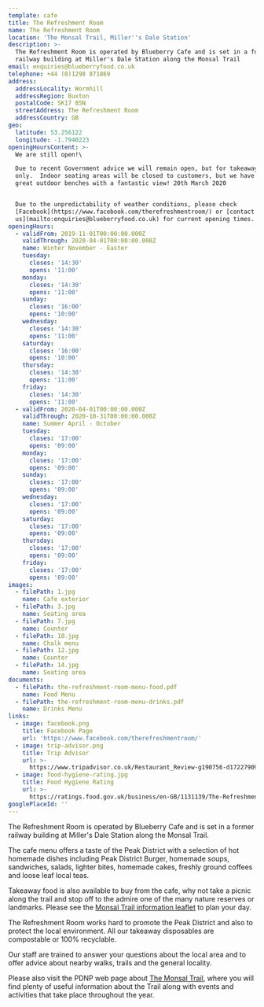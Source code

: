 ```yaml
---
template: cafe
title: The Refreshment Room
name: The Refreshment Room
location: 'The Monsal Trail, Miller''s Dale Station'
description: >-
  The Refreshment Room is operated by Blueberry Cafe and is set in a former
  railway building at Miller's Dale Station along the Monsal Trail
email: enquiries@blueberryfood.co.uk
telephone: +44 (0)1298 871869
address:
  addressLocality: Wormhill
  addressRegion: Buxton
  postalCode: SK17 8SN
  streetAddress: The Refreshment Room
  addressCountry: GB
geo:
  latitude: 53.256122
  longitude: -1.7940223
openingHoursContent: >-
  We are still open!\

  Due to recent Government advice we will remain open, but for takeaway sales
  only.  Indoor seating areas will be closed to customers, but we have some
  great outdoor benches with a fantastic view! 20th March 2020


  Due to the unpredictability of weather conditions, please check
  [Facebook](https://www.facebook.com/therefreshmentroom/) or [contact
  us](mailto:enquiries@blueberryfood.co.uk) for current opening times.
openingHours:
  - validFrom: 2019-11-01T00:00:00.000Z
    validThrough: 2020-04-01T00:00:00.000Z
    name: Winter November - Easter
    tuesday:
      closes: '14:30'
      opens: '11:00'
    monday:
      closes: '14:30'
      opens: '11:00'
    sunday:
      closes: '16:00'
      opens: '10:00'
    wednesday:
      closes: '14:30'
      opens: '11:00'
    saturday:
      closes: '16:00'
      opens: '10:00'
    thursday:
      closes: '14:30'
      opens: '11:00'
    friday:
      closes: '14:30'
      opens: '11:00'
  - validFrom: 2020-04-01T00:00:00.000Z
    validThrough: 2020-10-31T00:00:00.000Z
    name: Summer April - October
    tuesday:
      closes: '17:00'
      opens: '09:00'
    monday:
      closes: '17:00'
      opens: '09:00'
    sunday:
      closes: '17:00'
      opens: '09:00'
    wednesday:
      closes: '17:00'
      opens: '09:00'
    saturday:
      closes: '17:00'
      opens: '09:00'
    thursday:
      closes: '17:00'
      opens: '09:00'
    friday:
      closes: '17:00'
      opens: '09:00'
images:
  - filePath: 1.jpg
    name: Cafe exterior
  - filePath: 3.jpg
    name: Seating area
  - filePath: 7.jpg
    name: Counter
  - filePath: 10.jpg
    name: Chalk menu
  - filePath: 12.jpg
    name: Counter
  - filePath: 14.jpg
    name: Seating area
documents:
  - filePath: the-refreshment-room-menu-food.pdf
    name: Food Menu
  - filePath: the-refreshment-room-menu-drinks.pdf
    name: Drinks Menu
links:
  - image: facebook.png
    title: Facebook Page
    url: 'https://www.facebook.com/therefreshmentroom/'
  - image: trip-advisor.png
    title: Trip Advisor
    url: >-
      https://www.tripadvisor.co.uk/Restaurant_Review-g190756-d17227909-Reviews-The_Refreshment_Room-Buxton_Derbyshire_England.html
  - image: food-hygiene-rating.jpg
    title: Food Hygiene Rating
    url: >-
      https://ratings.food.gov.uk/business/en-GB/1131139/The-Refreshment-Room-MILLERS-DALE
googlePlaceId: ''
---
```


The Refreshment Room is operated by Blueberry Cafe and is set in a former railway building at Miller's Dale Station along the Monsal Trail.

The cafe menu offers a taste of the Peak District with a selection of hot homemade dishes including Peak District Burger, homemade soups, sandwiches, salads, lighter bites, homemade cakes, freshly ground coffees and loose leaf local teas.

Takeaway food is also available to buy from the cafe, why not take a picnic along the trail and stop off to the admire one of the many nature reserves or landmarks. Please see the [Monsal Trail information leaflet](https://www.peakdistrict.gov.uk/__data/assets/pdf_file/0011/125579/monsal-trail-leaflet.pdf) to plan your day.

The Refreshment Room works hard to promote the Peak District and also to protect the local environment. All our takeaway disposables are compostable or 100% recyclable.

Our staff are trained to answer your questions about the local area and to offer advice about nearby walks, trails and the general locality.

Please also visit the PDNP web page about [The Monsal Trail](https://www.peakdistrict.gov.uk/__data/assets/pdf_file/0011/125579/monsal-trail-leaflet.pdf), where you will find plenty of useful information about the Trail along with events and activities that take place throughout the year.
